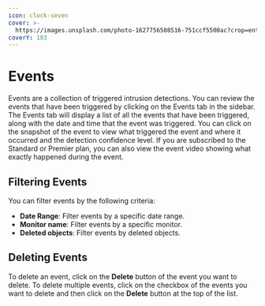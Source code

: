 ```yaml
---
icon: clock-seven
cover: >-
  https://images.unsplash.com/photo-1627756508516-751ccf5500ac?crop=entropy&cs=srgb&fm=jpg&ixid=M3wxOTcwMjR8MHwxfHNlYXJjaHwyfHx0cmVzcGFzc3xlbnwwfHx8fDE3MzE2ODAzODh8MA&ixlib=rb-4.0.3&q=85
coverY: 103
---
```


# Events

Events are a collection of triggered intrusion detections. You can review the events that have been triggered by clicking on the Events tab in the sidebar. The Events tab will display a list of all the events that have been triggered, along with the date and time that the event was triggered. You can click on the snapshot of the event to view what triggered the event and where it occurred and the detection confidence level. If you are subscribed to the Standard or Premier plan, you can also view the event video showing what exactly happened during the event.

## Filtering Events

You can filter events by the following criteria:

* **Date Range**: Filter events by a specific date range.
* **Monitor name**: Filter events by a specific monitor.
* **Deleted objects**: Filter events by deleted objects.

## Deleting Events

To delete an event, click on the **Delete** button of the event you want to delete. To delete multiple events, click on the checkbox of the events you want to delete and then click on the **Delete** button at the top of the list.
